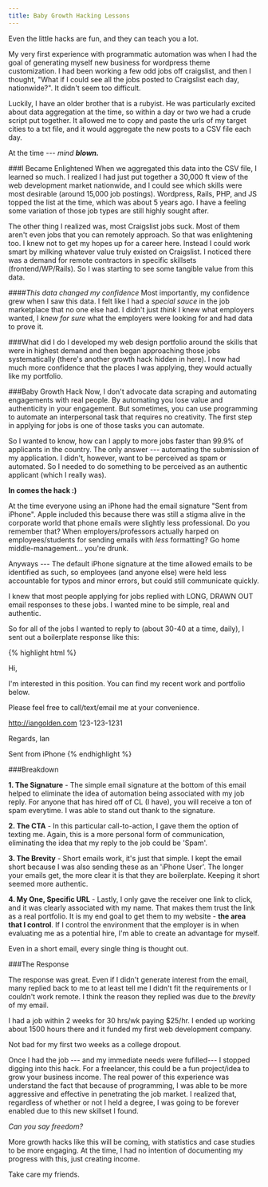 ```yaml
---
title: Baby Growth Hacking Lessons
---
```


Even the little hacks are fun, and they can teach you a lot.

My very first experience with programmatic automation was when I had the goal of generating myself new business for wordpress theme customization. I had been working a few odd jobs off craigslist, and then I thought, "What if I could see all the jobs posted to Craigslist each day, nationwide?". It didn't seem too difficult.

Luckily, I have an older brother that is a rubyist. He was particularly excited about data aggregation at the time, so within a day or two we had a crude script put together. It allowed me to copy and paste the urls of my target cities to a txt file, and it would aggregate the new posts to a CSV file each day.

At the time --- *mind **blown.*** 

###I Became Enlightened
When we aggregated this data into the CSV file, I learned so much. I realized I had just put together a 30,000 ft view of the web development market nationwide, and I could see which skills were most desirable (around 15,000 job postings). Wordpress, Rails, PHP, and JS topped the list at the time, which was about 5 years ago. I have a feeling some variation of those job types are still highly sought after.

The other thing I realized was, most Craigslist jobs suck. Most of them aren't even jobs that you can remotely approach. So that was enlightening too. I knew not to get my hopes up for a career here. Instead I could work smart by milking whatever value truly existed on Craigslist. I noticed there was a demand for remote contractors in specific skillsets (frontend/WP/Rails). So I was starting to see some tangible value from this data.

####*This data changed my confidence*
Most importantly, my confidence grew when I saw this data. I felt like I had a *special sauce* in the job marketplace that no one else had. I didn't just *think* I knew what employers wanted, I *knew for sure* what the employers were looking for and had data to prove it.

###What did I do
I developed my web design portfolio around the skills that were in highest demand and then began approaching those jobs systematically (there's another growth hack hidden in here). I now had much more confidence that the places I was applying, they would actually like my portfolio. 



###Baby Growth Hack
Now, I don't advocate data scraping and automating engagements with real people. By automating you lose value and authenticity in your engagement. But sometimes, you can use programming to automate an interpersonal task that requires no creativity. The first step in applying for jobs is one of those tasks you can automate.

So I wanted to know, how can I apply to more jobs faster than 99.9% of applicants in the country. The only answer --- automating the submission of my application. I didn't, however, want to be perceived as spam or automated. So I needed to do something to be perceived as an authentic applicant (which I really was).

**In comes the hack :)**

At the time everyone using an iPhone had the email signature "Sent from iPhone". Apple included this because there was still a stigma alive in the corporate world that phone emails were slightly less professional. Do you remember that? When employers/professors actually harped on employees/students for sending emails with *less* formatting? Go home middle-management... you're drunk. 

Anyways --- The default iPhone signature at the time allowed emails to be identified as such, so employees (and anyone else) were held less accountable for typos and minor errors, but could still communicate quickly.

I knew that most people applying for jobs replied with LONG, DRAWN OUT email responses to these jobs. I wanted mine to be simple, real and authentic.

So for all of the jobs I wanted to reply to (about 30-40 at a time, daily), I sent out a boilerplate response like this:

{% highlight html %}

Hi,


I'm interested in this position. You can find my recent 
work and portfolio below.

Please feel free to call/text/email me at your convenience.

http://iangolden.com
123-123-1231


Regards,
Ian

Sent from iPhone
{% endhighlight %}

###Breakdown

**1. The Signature** - The simple email signature at the bottom of this email helped to eliminate the idea of automation being associated with my job reply. For anyone that has hired off of CL (I have), you will receive a ton of spam everytime. I was able to stand out thank to the signature. 

**2. The CTA** - In this particular call-to-action, I gave them the option of texting me. Again, this is a more personal form of communication, eliminating the idea that my reply to the job could be 'Spam'. 

**3. The Brevity** - Short emails work, it's just that simple. I kept the email short because I was also sending these as an 'iPhone User'. The longer your emails get, the more clear it is that they are boilerplate. Keeping it short seemed more authentic.

**4. My One, Specific URL** - Lastly, I only gave the receiver one link to click, and it was clearly associated with my name. That makes them trust the link as a real portfolio. It is my end goal to get them to my website - **the area that I control**. If I control the environment that the employer is in when evaluating me as a potential hire, I'm able to create an advantage for myself. 

Even in a short email, every single thing is thought out.

###The Response

The response was great. Even if I didn't generate interest from the email, many replied back to me to at least tell me I didn't fit the requirements or I couldn't work remote. I think the reason they replied was due to the *brevity* of my email.

I had a job within 2 weeks for 30 hrs/wk paying $25/hr. I ended up working about 1500 hours there and it funded my first web development company.

Not bad for my first two weeks as a college dropout.

Once I had the job --- and my immediate needs were fufilled--- I stopped digging into this hack. For a freelancer, this could be a fun project/idea to grow your business income. The real power of this experience was understand the fact that because of programming, I was able to be more aggressive and effective in penetrating the job market. I realized that, regardless of whether or not I held a degree, I was going to be forever enabled due to this new skillset I found. 

*Can you say freedom?*

More growth hacks like this will be coming, with statistics and case studies to be more engaging. At the time, I had no intention of documenting my progress with this, just creating income.

Take care my friends.

